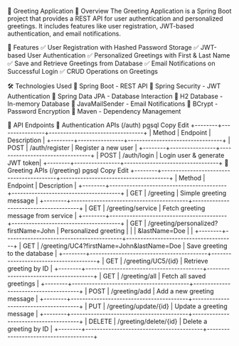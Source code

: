 🚀 Greeting Application
📌 Overview
The Greeting Application is a Spring Boot project that provides a REST API for user authentication and personalized greetings.
It includes features like user registration, JWT-based authentication, and email notifications.

🌟 Features
✅ User Registration with Hashed Password Storage
✅ JWT-based User Authentication
✅ Personalized Greetings with First & Last Name
✅ Save and Retrieve Greetings from Database
✅ Email Notifications on Successful Login
✅ CRUD Operations on Greetings

🛠 Technologies Used
🔹 Spring Boot - REST API
🔹 Spring Security - JWT Authentication
🔹 Spring Data JPA - Database Interaction
🔹 H2 Database - In-memory Database
🔹 JavaMailSender - Email Notifications
🔹 BCrypt - Password Encryption
🔹 Maven - Dependency Management

📌 API Endpoints
🔑 Authentication APIs (/auth)
pgsql
Copy
Edit
+--------+----------------+---------------------------------+
| Method | Endpoint       | Description                     |
+--------+----------------+---------------------------------+
| POST   | /auth/register | Register a new user            |
+--------+----------------+---------------------------------+
| POST   | /auth/login    | Login user & generate JWT token|
+--------+----------------+---------------------------------+
💬 Greeting APIs (/greeting)
pgsql
Copy
Edit
+--------+-----------------------------------------+--------------------------------------+
| Method | Endpoint                                | Description                          |
+--------+-----------------------------------------+--------------------------------------+
| GET    | /greeting                              | Simple greeting message             |
+--------+-----------------------------------------+--------------------------------------+
| GET    | /greeting/service                      | Fetch greeting message from service |
+--------+-----------------------------------------+--------------------------------------+
| GET    | /greeting/personalized?firstName=John  | Personalized greeting               |
|        | &lastName=Doe                          |                                      |
+--------+-----------------------------------------+--------------------------------------+
| GET    | /greeting/UC4?firstName=John&lastName=Doe | Save greeting to the database      |
+--------+-----------------------------------------+--------------------------------------+
| GET    | /greeting/UC5/{id}                     | Retrieve greeting by ID             |
+--------+-----------------------------------------+--------------------------------------+
| GET    | /greeting/all                          | Fetch all saved greetings           |
+--------+-----------------------------------------+--------------------------------------+
| POST   | /greeting/add                          | Add a new greeting message          |
+--------+-----------------------------------------+--------------------------------------+
| PUT    | /greeting/update/{id}                  | Update a greeting message           |
+--------+-----------------------------------------+--------------------------------------+
| DELETE | /greeting/delete/{id}                  | Delete a greeting by ID             |
+--------+-----------------------------------------+--------------------------------------+
